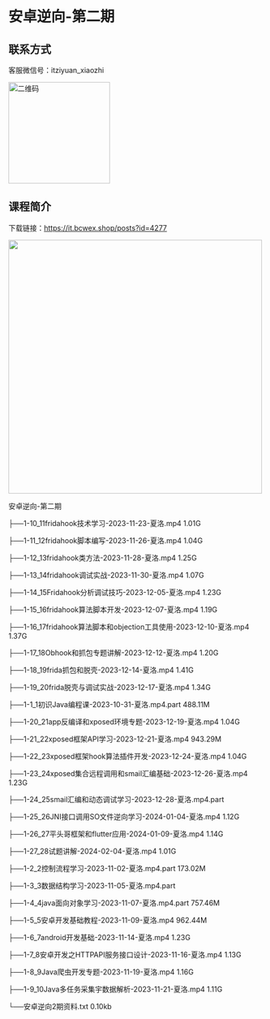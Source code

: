 # 安卓逆向-第二期

## 联系方式

客服微信号：itziyuan_xiaozhi

<img src="https://ziyuanyun.oss-cn-guangzhou.aliyuncs.com/common/20240614073449/666b82192834a.jpg" width="200" height="200" alt="二维码">

## 课程简介

下载链接：https://it.bcwex.shop/posts?id=4277

<img src="https://ziyuanyun.oss-cn-guangzhou.aliyuncs.com/yun/20240721073023/669c488f05828.jpg" width="500" alt="">

  

 安卓逆向-第二期

 ├──1-10_11fridahook技术学习-2023-11-23-夏洛.mp4 1.01G

 ├──1-11_12fridahook脚本编写-2023-11-26-夏洛.mp4 1.04G

 ├──1-12_13fridahook类方法-2023-11-28-夏洛.mp4 1.25G

 ├──1-13_14fridahook调试实战-2023-11-30-夏洛.mp4 1.07G

 ├──1-14_15Fridahook分析调试技巧-2023-12-05-夏洛.mp4 1.23G

 ├──1-15_16fridahook算法脚本开发-2023-12-07-夏洛.mp4 1.19G

 ├──1-16_17fridahook算法脚本和objection工具使用-2023-12-10-夏洛.mp4 1.37G

 ├──1-17_18Obhook和抓包专题讲解-2023-12-12-夏洛.mp4 1.20G

 ├──1-18_19frida抓包和脱壳-2023-12-14-夏洛.mp4 1.41G

 ├──1-19_20frida脱壳与调试实战-2023-12-17-夏洛.mp4 1.34G

 ├──1-1_1初识Java编程课-2023-10-31-夏洛.mp4.part 488.11M

 ├──1-20_21app反编译和xposed环境专题-2023-12-19-夏洛.mp4 1.04G

 ├──1-21_22xposed框架API学习-2023-12-21-夏洛.mp4 943.29M

 ├──1-22_23xposed框架hook算法插件开发-2023-12-24-夏洛.mp4 1.04G

 ├──1-23_24xposed集合远程调用和smail汇编基础-2023-12-26-夏洛.mp4 1.23G

 ├──1-24_25smail汇编和动态调试学习-2023-12-28-夏洛.mp4.part

 ├──1-25_26JNI接口调用SO文件逆向学习-2024-01-04-夏洛.mp4 1.12G

 ├──1-26_27平头哥框架和flutter应用-2024-01-09-夏洛.mp4 1.14G

 ├──1-27_28试题讲解-2024-02-04-夏洛.mp4 1.01G

 ├──1-2_2控制流程学习-2023-11-02-夏洛.mp4.part 173.02M

 ├──1-3_3数据结构学习-2023-11-05-夏洛.mp4.part

 ├──1-4_4java面向对象学习-2023-11-07-夏洛.mp4.part 757.46M

 ├──1-5_5安卓开发基础教程-2023-11-09-夏洛.mp4 962.44M

 ├──1-6_7android开发基础-2023-11-14-夏洛.mp4 1.23G

 ├──1-7_8安卓开发之HTTPAPI服务接口设计-2023-11-16-夏洛.mp4 1.13G

 ├──1-8_9Java爬虫开发专题-2023-11-19-夏洛.mp4 1.16G

 ├──1-9_10Java多任务采集宇数据解析-2023-11-21-夏洛.mp4 1.11G

 └──安卓逆向2期资料.txt 0.10kb

  
